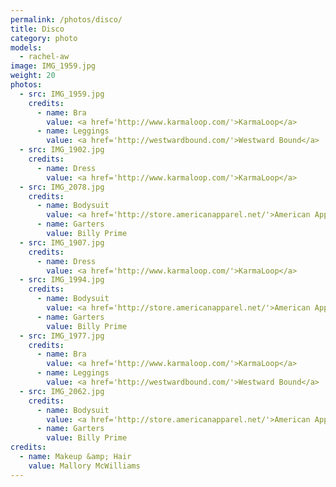 ```yaml
---
permalink: /photos/disco/
title: Disco
category: photo
models:
  - rachel-aw
image: IMG_1959.jpg
weight: 20
photos:
  - src: IMG_1959.jpg
    credits:
      - name: Bra
        value: <a href='http://www.karmaloop.com/'>KarmaLoop</a>
      - name: Leggings
        value: <a href='http://westwardbound.com/'>Westward Bound</a>
  - src: IMG_1902.jpg
    credits:
      - name: Dress
        value: <a href='http://www.karmaloop.com/'>KarmaLoop</a>
  - src: IMG_2078.jpg
    credits:
      - name: Bodysuit
        value: <a href='http://store.americanapparel.net/'>American Apparel</a>
      - name: Garters
        value: Billy Prime
  - src: IMG_1907.jpg
    credits:
      - name: Dress
        value: <a href='http://www.karmaloop.com/'>KarmaLoop</a>
  - src: IMG_1994.jpg
    credits:
      - name: Bodysuit
        value: <a href='http://store.americanapparel.net/'>American Apparel</a>
      - name: Garters
        value: Billy Prime
  - src: IMG_1977.jpg
    credits:
      - name: Bra
        value: <a href='http://www.karmaloop.com/'>KarmaLoop</a>
      - name: Leggings
        value: <a href='http://westwardbound.com/'>Westward Bound</a>
  - src: IMG_2062.jpg
    credits:
      - name: Bodysuit
        value: <a href='http://store.americanapparel.net/'>American Apparel</a>
      - name: Garters
        value: Billy Prime
credits:
  - name: Makeup &amp; Hair
    value: Mallory McWilliams
---
```

